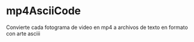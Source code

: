 # mp4AsciiCode
Convierte cada fotograma de video en mp4 a archivos de texto en formato con arte asciii
